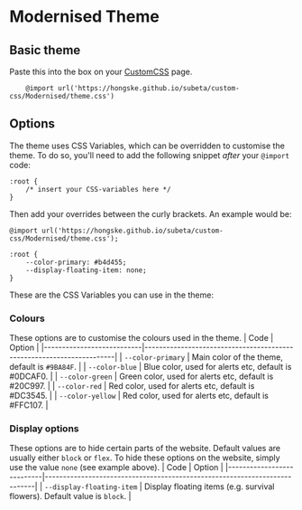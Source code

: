 # Modernised Theme

## Basic theme
Paste this into the box on your [CustomCSS](https://subeta.net/preferences.php?act=customcss) page.
```
    @import url('https://hongske.github.io/subeta/custom-css/Modernised/theme.css')
```

## Options
The theme uses CSS Variables, which can be overridden to customise the theme.
To do so, you'll need to add the following snippet _after_ your `@import` code:
```
:root {
    /* insert your CSS-variables here */
}
```

Then add your overrides between the curly brackets. An example would be:
```
@import url('https://hongske.github.io/subeta/custom-css/Modernised/theme.css');

:root {
    --color-primary: #b4d455;
    --display-floating-item: none;
}
```

These are the CSS Variables you can use in the theme:
### Colours
These options are to customise the colours used in the theme.
| Code                      | Option                                                               |
|---------------------------|----------------------------------------------------------------------|
| `--color-primary`         | Main color of the theme, default is `#9BA84F`.                       |
| `--color-blue`            | Blue color, used for alerts etc, default is #0DCAF0.                 |
| `--color-green`           | Green color, used for alerts etc, default is #20C997.                |
| `--color-red`             | Red color, used for alerts etc, default is #DC3545.                  |
| `--color-yellow`          | Red color, used for alerts etc, default is #FFC107.                  |

### Display options
These options are to hide certain parts of the website. Default values are usually either `block` or `flex`.
To hide these options on the website, simply use the value `none` (see example above).
| Code                      | Option                                                                    |
|---------------------------|---------------------------------------------------------------------------|
| `--display-floating-item` | Display floating items (e.g. survival flowers). Default value is `block`. |